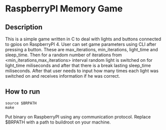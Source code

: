 # RaspberryPI Memory Game
## Description
This is a simple game written in C to deal with lights and buttons connected to gpios on RaspberryPI 4. User can set game parameters using CLI after pressing a button. These are max_iterations, min_iterations, light_time and sleep_time. Then for a random number of iterations from <min_iterations,max_iterations> interval random light is switched on for light_time miliseconds and after that there is a break lasting sleep_time miliseconds. After that user needs to input how many times each light was switched on and receives information if he was correct. 
## How to run
```
source $BRPATH
make
```
Put binary on RaspberryPI using any communication protocol. Replace $BRPATH with a path to buildroot on your machine.

